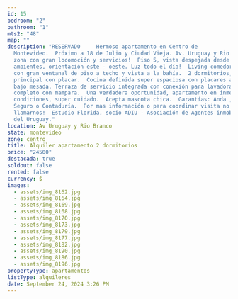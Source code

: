 ```yaml
---
id: 15
bedroom: "2"
bathroom: "1"
mts2: "48"
map: ""
description: "RESERVADO     Hermoso apartamento en Centro de
  Montevideo.  Próximo a 18 de Julio y Ciudad Vieja. Av. Uruguay y Rio Branco,
  zona con gran locomoción y servicios!  Piso 5, vista despejada desde todos sus
  ambientes, orientación este - oeste. Luz todo el día!  Living comedor amplio
  con gran ventanal de piso a techo y vista a la bahía.  2 dormitorios, el
  principal con placar.  Cocina definida super espaciosa con placares aéreos y
  bajo mesada. Terraza de servicio integrada con conexión para lavadora.  Baño
  completo con mampara.  Una verdadera oportunidad, apartamento en inmejorables
  condiciones, super cuidado.  Acepta mascota chica.  Garantías: Anda , Porto
  Seguro o Contaduría.  Por mas información o para coordinar visita no dudes en
  llamarnos!  Estudio Florida, socio ADIU - Asociación de Agentes inmobiliarios
  del Uruguay."
location: Av Uruguay y Rio Branco
state: montevideo
zone: centro
title: Alquiler apartamento 2 dormitorios
price: "24500"
destacada: true
soldout: false
rented: false
currency: $
images:
  - assets/img_8162.jpg
  - assets/img_8164.jpg
  - assets/img_8169.jpg
  - assets/img_8168.jpg
  - assets/img_8170.jpg
  - assets/img_8173.jpg
  - assets/img_8179.jpg
  - assets/img_8177.jpg
  - assets/img_8182.jpg
  - assets/img_8190.jpg
  - assets/img_8186.jpg
  - assets/img_8196.jpg
propertyType: apartamentos
listType: alquileres
date: September 24, 2024 3:26 PM
---
```

